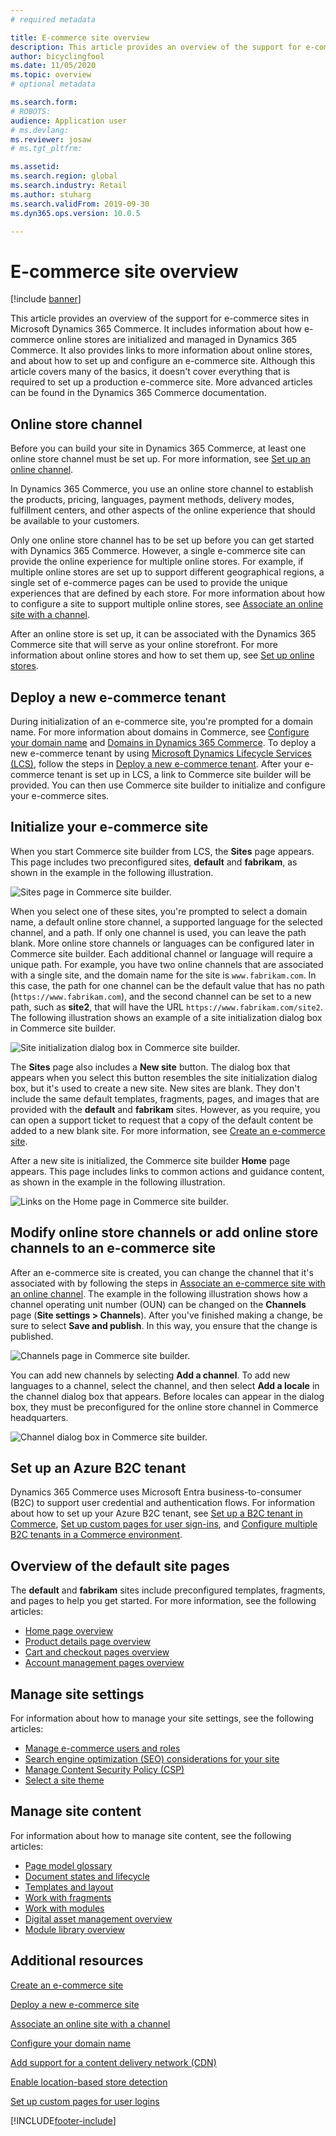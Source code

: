 ```yaml
---
# required metadata

title: E-commerce site overview
description: This article provides an overview of the support for e-commerce sites in Microsoft Dynamics 365 Commerce.
author: bicyclingfool
ms.date: 11/05/2020
ms.topic: overview
# optional metadata

ms.search.form: 
# ROBOTS: 
audience: Application user
# ms.devlang: 
ms.reviewer: josaw
# ms.tgt_pltfrm: 

ms.assetid: 
ms.search.region: global
ms.search.industry: Retail
ms.author: stuharg
ms.search.validFrom: 2019-09-30
ms.dyn365.ops.version: 10.0.5

---
```


# E-commerce site overview

[!include [banner](includes/banner.md)]

This article provides an overview of the support for e-commerce sites in Microsoft Dynamics 365 Commerce. It includes information about how e-commerce online stores are initialized and managed in Dynamics 365 Commerce. It also provides links to more information about online stores, and about how to set up and configure an e-commerce site. Although this article covers many of the basics, it doesn't cover everything that is required to set up a production e-commerce site. More advanced articles can be found in the Dynamics 365 Commerce documentation.

## Online store channel

Before you can build your site in Dynamics 365 Commerce, at least one online store channel must be set up. For more information, see [Set up an online channel](channel-setup-online.md). 

In Dynamics 365 Commerce, you use an online store channel to establish the products, pricing, languages, payment methods, delivery modes, fulfillment centers, and other aspects of the online experience that should be available to your customers.

Only one online store channel has to be set up before you can get started with Dynamics 365 Commerce. However, a single e-commerce site can provide the online experience for multiple online stores. For example, if multiple online stores are set up to support different geographical regions, a single set of e-commerce pages can be used to provide the unique experiences that are defined by each store. For more information about how to configure a site to support multiple online stores, see [Associate an online site with a channel](associate-site-online-store.md).

After an online store is set up, it can be associated with the Dynamics 365 Commerce site that will serve as your online storefront. For more information about online stores and how to set them up, see [Set up online stores](/dynamics365/unified-operations/retail/online-stores).

## Deploy a new e-commerce tenant

During initialization of an e-commerce site, you're prompted for a domain name. For more information about domains in Commerce, see [Configure your domain name](configure-your-domain-name.md) and [Domains in Dynamics 365 Commerce](dev-itpro/domains-commerce.md). To deploy a new e-commerce tenant by using [Microsoft Dynamics Lifecycle Services (LCS)](/dynamics365/unified-operations/dev-itpro/lifecycle-services/lcs-user-guide), follow the steps in [Deploy a new e-commerce tenant](deploy-ecommerce-site.md). After your e-commerce tenant is set up in LCS, a link to Commerce site builder will be provided. You can then use Commerce site builder to initialize and configure your e-commerce sites.

## Initialize your e-commerce site

When you start Commerce site builder from LCS, the **Sites** page appears. This page includes two preconfigured sites, **default** and **fabrikam**, as shown in the example in the following illustration.

![Sites page in Commerce site builder.](media/e-commerce-site-01.png)

When you select one of these sites, you're prompted to select a domain name, a default online store channel, a supported language for the selected channel, and a path. If only one channel is used, you can leave the path blank. More online store channels or languages can be configured later in Commerce site builder. Each additional channel or language will require a unique path. For example, you have two online channels that are associated with a single site, and the domain name for the site is `www.fabrikam.com`. In this case, the path for one channel can be the default value that has no path (`https://www.fabrikam.com`), and the second channel can be set to a new path, such as **site2**, that will have the URL `https://www.fabrikam.com/site2`. The following illustration shows an example of a site initialization dialog box in Commerce site builder.

![Site initialization dialog box in Commerce site builder.](media/e-commerce-site-02.png)

The **Sites** page also includes a **New site** button. The dialog box that appears when you select this button resembles the site initialization dialog box, but it's used to create a new site. New sites are blank. They don't include the same default templates, fragments, pages, and images that are provided with the **default** and **fabrikam** sites. However, as you require, you can open a support ticket to request that a copy of the default content be added to a new blank site. For more information, see [Create an e-commerce site](create-ecommerce-site.md).

After a new site is initialized, the Commerce site builder **Home** page appears. This page includes links to common actions and guidance content, as shown in the example in the following illustration.

![Links on the Home page in Commerce site builder.](media/e-commerce-site-03.png)

## Modify online store channels or add online store channels to an e-commerce site

After an e-commerce site is created, you can change the channel that it's associated with by following the steps in [Associate an e-commerce site with an online channel](associate-site-online-store.md). The example in the following illustration shows how a channel operating unit number (OUN) can be changed on the **Channels** page (**Site settings \> Channels**). After you've finished making a change, be sure to select **Save and publish**. In this way, you ensure that the change is published.

![Channels page in Commerce site builder.](media/e-commerce-site-04.png)

You can add new channels by selecting **Add a channel**. To add new languages to a channel, select the channel, and then select **Add a locale** in the channel dialog box that appears. Before locales can appear in the dialog box, they must be preconfigured for the online store channel in Commerce headquarters.

![Channel dialog box in Commerce site builder.](media/e-commerce-site-05.png)

## Set up an Azure B2C tenant

Dynamics 365 Commerce uses Microsoft Entra business-to-consumer (B2C) to support user credential and authentication flows. For information about how to set up your Azure B2C tenant, see [Set up a B2C tenant in Commerce](set-up-b2c-tenant.md), [Set up custom pages for user sign-ins](custom-pages-user-logins.md), and [Configure multiple B2C tenants in a Commerce environment](configure-multi-b2c-tenants.md).

## Overview of the default site pages

The **default** and **fabrikam** sites include preconfigured templates, fragments, and pages to help you get started. For more information, see the following articles:

- [Home page overview](quick-tour-home-page.md)
- [Product details page overview](quick-tour-pdp.md)
- [Cart and checkout pages overview](quick-tour-cart-checkout.md)
- [Account management pages overview](quick-tour-account-management.md)

## Manage site settings

For information about how to manage your site settings, see the following articles:

- [Manage e-commerce users and roles](manage-ecommerce-users-roles.md)
- [Search engine optimization (SEO) considerations for your site](search-engine-optimization-considerations.md)
- [Manage Content Security Policy (CSP)](dev-itpro/manage-csp.md)
- [Select a site theme](select-site-theme.md)

## Manage site content

For information about how to manage site content, see the following articles:

- [Page model glossary](page-elements-overview.md)
- [Document states and lifecycle](document-states-overview.md)
- [Templates and layout](templates-layouts-overview.md)
- [Work with fragments](work-with-fragments.md)
- [Work with modules](work-with-modules.md)
- [Digital asset management overview](dam-overview.md)
- [Module library overview](starter-kit-overview.md)

## Additional resources

[Create an e-commerce site](create-ecommerce-site.md)

[Deploy a new e-commerce site](deploy-ecommerce-site.md)

[Associate an online site with a channel](associate-site-online-store.md)

[Configure your domain name](configure-your-domain-name.md)

[Add support for a content delivery network (CDN)](add-cdn-support.md)

[Enable location-based store detection](enable-store-detection.md)

[Set up custom pages for user logins](custom-pages-user-logins.md)


[!INCLUDE[footer-include](../includes/footer-banner.md)]